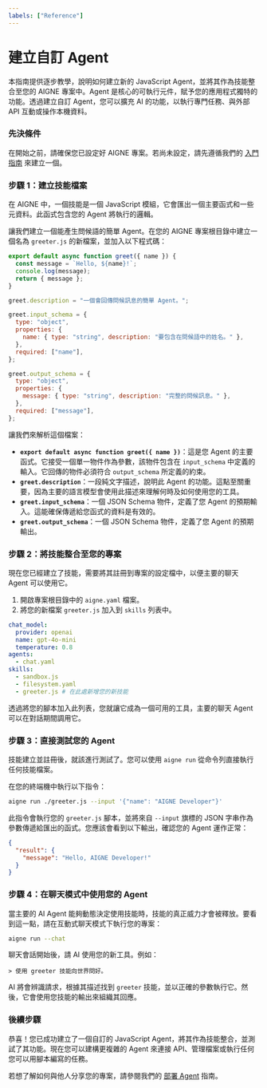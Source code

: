 ```yaml
---
labels: ["Reference"]
---
```


# 建立自訂 Agent

本指南提供逐步教學，說明如何建立新的 JavaScript Agent，並將其作為技能整合至您的 AIGNE 專案中。Agent 是核心的可執行元件，賦予您的應用程式獨特的功能。透過建立自訂 Agent，您可以擴充 AI 的功能，以執行專門任務、與外部 API 互動或操作本機資料。

### 先決條件

在開始之前，請確保您已設定好 AIGNE 專案。若尚未設定，請先遵循我們的 [入門指南](./getting-started.md) 來建立一個。

### 步驟 1：建立技能檔案

在 AIGNE 中，一個技能是一個 JavaScript 模組，它會匯出一個主要函式和一些元資料。此函式包含您的 Agent 將執行的邏輯。

讓我們建立一個能產生問候語的簡單 Agent。在您的 AIGNE 專案根目錄中建立一個名為 `greeter.js` 的新檔案，並加入以下程式碼：

```javascript greeter.js icon=logos:javascript
export default async function greet({ name }) {
  const message = `Hello, ${name}!`;
  console.log(message);
  return { message };
}

greet.description = "一個會回傳問候訊息的簡單 Agent。";

greet.input_schema = {
  type: "object",
  properties: {
    name: { type: "string", description: "要包含在問候語中的姓名。" },
  },
  required: ["name"],
};

greet.output_schema = {
  type: "object",
  properties: {
    message: { type: "string", description: "完整的問候訊息。" },
  },
  required: ["message"],
};
```

讓我們來解析這個檔案：

- **`export default async function greet({ name })`**：這是您 Agent 的主要函式。它接受一個單一物件作為參數，該物件包含在 `input_schema` 中定義的輸入。它回傳的物件必須符合 `output_schema` 所定義的約束。
- **`greet.description`**：一段純文字描述，說明此 Agent 的功能。這點至關重要，因為主要的語言模型會使用此描述來理解何時及如何使用您的工具。
- **`greet.input_schema`**：一個 JSON Schema 物件，定義了您 Agent 的預期輸入。這能確保傳遞給您函式的資料是有效的。
- **`greet.output_schema`**：一個 JSON Schema 物件，定義了您 Agent 的預期輸出。

### 步驟 2：將技能整合至您的專案

現在您已經建立了技能，需要將其註冊到專案的設定檔中，以便主要的聊天 Agent 可以使用它。

1.  開啟專案根目錄中的 `aigne.yaml` 檔案。
2.  將您的新檔案 `greeter.js` 加入到 `skills` 列表中。

```yaml aigne.yaml icon=mdi:file-cog-outline
chat_model:
  provider: openai
  name: gpt-4o-mini
  temperature: 0.8
agents:
  - chat.yaml
skills:
  - sandbox.js
  - filesystem.yaml
  - greeter.js # 在此處新增您的新技能
```

透過將您的腳本加入此列表，您就讓它成為一個可用的工具，主要的聊天 Agent 可以在對話期間調用它。

### 步驟 3：直接測試您的 Agent

技能建立並註冊後，就該進行測試了。您可以使用 `aigne run` 從命令列直接執行任何技能檔案。

在您的終端機中執行以下指令：

```bash icon=mdi:console
aigne run ./greeter.js --input '{"name": "AIGNE Developer"}'
```

此指令會執行您的 `greeter.js` 腳本，並將來自 `--input` 旗標的 JSON 字串作為參數傳遞給匯出的函式。您應該會看到以下輸出，確認您的 Agent 運作正常：

```json icon=mdi:code-json
{
  "result": {
    "message": "Hello, AIGNE Developer!"
  }
}
```

### 步驟 4：在聊天模式中使用您的 Agent

當主要的 AI Agent 能夠動態決定使用技能時，技能的真正威力才會被釋放。要看到這一點，請在互動式聊天模式下執行您的專案：

```bash icon=mdi:console
aigne run --chat
```

聊天會話開始後，請 AI 使用您的新工具。例如：

```
> 使用 greeter 技能向世界問好。
```

AI 將會辨識請求，根據其描述找到 `greeter` 技能，並以正確的參數執行它。然後，它會使用您技能的輸出來組織其回應。

### 後續步驟

恭喜！您已成功建立了一個自訂的 JavaScript Agent，將其作為技能整合，並測試了其功能。現在您可以建構更複雜的 Agent 來連接 API、管理檔案或執行任何您可以用腳本編寫的任務。

若想了解如何與他人分享您的專案，請參閱我們的 [部署 Agent](./guides-deploying-agents.md) 指南。